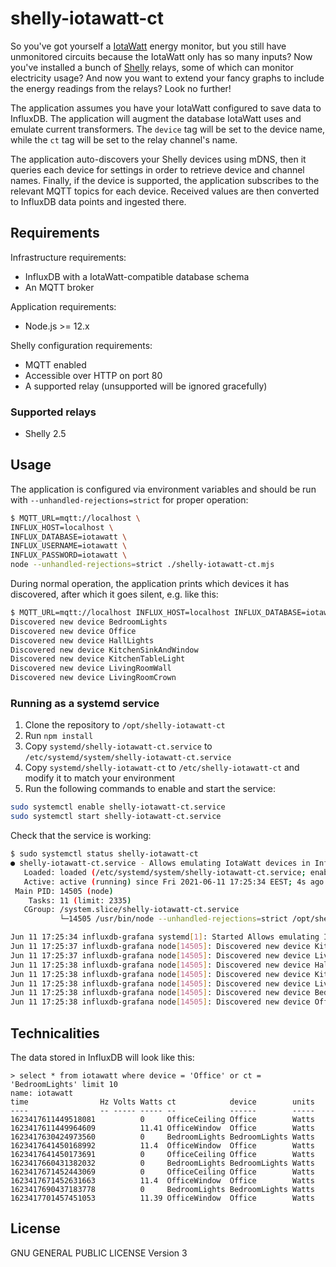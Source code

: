 # shelly-iotawatt-ct

So you've got yourself a [IotaWatt](http://iotawatt.com/) energy monitor, but you still have unmonitored circuits 
because the IotaWatt only has so many inputs? Now you've installed a bunch of [Shelly](https://shelly.cloud/) relays, 
some of which can monitor electricity usage? And now you want to extend your fancy graphs to include the energy 
readings from the relays? Look no further!

The application assumes you have your IotaWatt configured to save data to InfluxDB. The application will augment the 
database IotaWatt uses and emulate current transformers. The `device` tag will be set to the device name, while the 
`ct` tag will be set to the relay channel's name.

The application auto-discovers your Shelly devices using mDNS, then it queries each device for settings in order to 
retrieve device and channel names. Finally, if the device is supported, the application subscribes to the relevant 
MQTT topics for each device. Received values are then converted to InfluxDB data points and ingested there.

## Requirements

Infrastructure requirements:

* InfluxDB with a IotaWatt-compatible database schema
* An MQTT broker

Application requirements:

* Node.js >= 12.x

Shelly configuration requirements:

* MQTT enabled
* Accessible over HTTP on port 80
* A supported relay (unsupported will be ignored gracefully)

### Supported relays

* Shelly 2.5

## Usage

The application is configured via environment variables and should be run with `--unhandled-rejections=strict` for 
proper operation:

```bash
$ MQTT_URL=mqtt://localhost \
INFLUX_HOST=localhost \
INFLUX_DATABASE=iotawatt \
INFLUX_USERNAME=iotawatt \
INFLUX_PASSWORD=iotawatt \
node --unhandled-rejections=strict ./shelly-iotawatt-ct.mjs
```

During normal operation, the application prints which devices it has discovered, after which it goes silent, e.g. like 
this:

```bash
$ MQTT_URL=mqtt://localhost INFLUX_HOST=localhost INFLUX_DATABASE=iotawatt INFLUX_USERNAME=iotawatt INFLUX_PASSWORD=iotawatt node --unhandled-rejections=strict ./shelly-iotawatt-ct.mjs
Discovered new device BedroomLights
Discovered new device Office
Discovered new device HallLights
Discovered new device KitchenSinkAndWindow
Discovered new device KitchenTableLight
Discovered new device LivingRoomWall
Discovered new device LivingRoomCrown
```

### Running as a systemd service

1. Clone the repository to `/opt/shelly-iotawatt-ct`
2. Run `npm install`
2. Copy `systemd/shelly-iotawatt-ct.service` to `/etc/systemd/system/shelly-iotawatt-ct.service`
3. Copy `systemd/shelly-iotawatt-ct` to `/etc/shelly-iotawatt-ct` and modify it to match your environment
4. Run the following commands to enable and start the service:

```bash
sudo systemctl enable shelly-iotawatt-ct.service
sudo systemctl start shelly-iotawatt-ct.service
```

Check that the service is working:

```bash
$ sudo systemctl status shelly-iotawatt-ct
● shelly-iotawatt-ct.service - Allows emulating IotaWatt devices in InfluxDB using Shelly relays
   Loaded: loaded (/etc/systemd/system/shelly-iotawatt-ct.service; enabled; vendor preset: enabled)
   Active: active (running) since Fri 2021-06-11 17:25:34 EEST; 4s ago
 Main PID: 14505 (node)
    Tasks: 11 (limit: 2335)
   CGroup: /system.slice/shelly-iotawatt-ct.service
           └─14505 /usr/bin/node --unhandled-rejections=strict /opt/shelly-iotawatt-ct/shelly-iotawatt-ct

Jun 11 17:25:34 influxdb-grafana systemd[1]: Started Allows emulating IotaWatt devices in InfluxDB using Shelly 
Jun 11 17:25:37 influxdb-grafana node[14505]: Discovered new device KitchenTableLight
Jun 11 17:25:37 influxdb-grafana node[14505]: Discovered new device LivingRoomCrown
Jun 11 17:25:38 influxdb-grafana node[14505]: Discovered new device HallLights
Jun 11 17:25:38 influxdb-grafana node[14505]: Discovered new device KitchenSinkAndWindow
Jun 11 17:25:38 influxdb-grafana node[14505]: Discovered new device LivingRoomWall
Jun 11 17:25:38 influxdb-grafana node[14505]: Discovered new device BedroomLights
Jun 11 17:25:38 influxdb-grafana node[14505]: Discovered new device Office
```

## Technicalities

The data stored in InfluxDB will look like this:

```
> select * from iotawatt where device = 'Office' or ct = 'BedroomLights' limit 10
name: iotawatt
time                Hz Volts Watts ct            device        units
----                -- ----- ----- --            ------        -----
1623417611449518081          0     OfficeCeiling Office        Watts
1623417611449964609          11.41 OfficeWindow  Office        Watts
1623417630424973560          0     BedroomLights BedroomLights Watts
1623417641450168992          11.4  OfficeWindow  Office        Watts
1623417641450173691          0     OfficeCeiling Office        Watts
1623417660431382032          0     BedroomLights BedroomLights Watts
1623417671452443069          0     OfficeCeiling Office        Watts
1623417671452631663          11.4  OfficeWindow  Office        Watts
1623417690437183778          0     BedroomLights BedroomLights Watts
1623417701457451053          11.39 OfficeWindow  Office        Watts
```

## License

GNU GENERAL PUBLIC LICENSE Version 3
